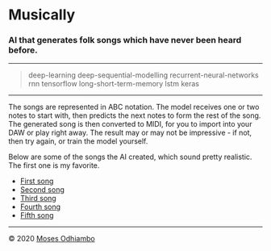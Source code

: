 # Musically

### AI that generates folk songs which have never been heard before.

---

> deep-learning deep-sequential-modelling recurrent-neural-networks rnn tensorflow long-short-term-memory lstm  keras

---

The songs are represented in ABC notation. The model receives one or two notes to start with, then predicts the next notes to form the rest of the song. The generated song is then converted to MIDI, for you to import into your DAW or play right away. The result may or may not be impressive - if not, then try again, or train the model yourself. 

Below are some of the songs the AI created, which sound pretty realistic. The first one is my favorite.

- [First song](./best_songs/song1.wav)
- [Second song](./best_songs/song12.wav)
- [Third song](./best_songs/song16.wav)
- [Fourth song](./best_songs/song57.wav)
- [Fifth song](./best_songs/song75.wav)

---

© 2020 [Moses Odhiambo](https:/github.com/badass-techie)
